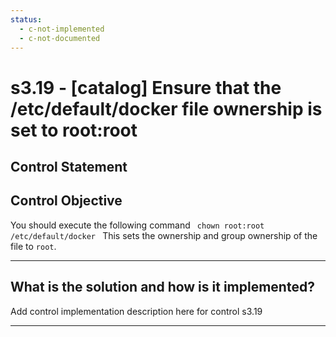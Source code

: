 ```yaml
---
status:
  - c-not-implemented
  - c-not-documented
---
```


# s3.19 - \[catalog\] Ensure that the /etc/default/docker file ownership is set to root:root

## Control Statement

## Control Objective

You should execute the following command  ```  chown root:root /etc/default/docker  ```  This sets the ownership and group ownership of the file to `root`.

______________________________________________________________________

## What is the solution and how is it implemented?

Add control implementation description here for control s3.19

______________________________________________________________________
